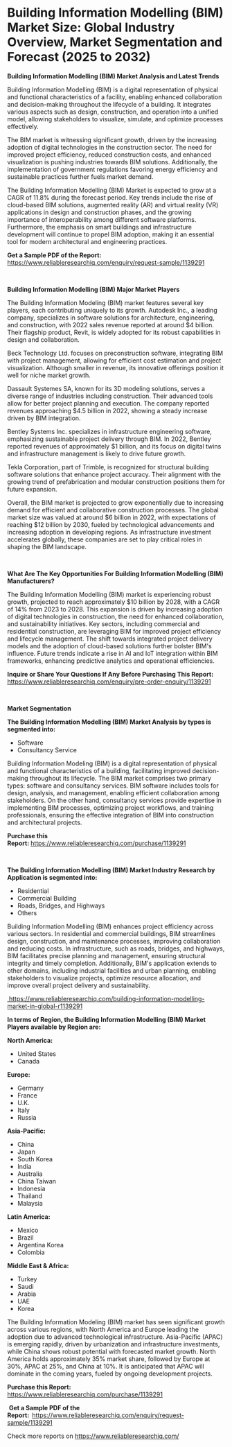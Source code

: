<p><h1>Building Information Modelling (BIM) Market Size: Global Industry Overview, Market Segmentation and Forecast (2025 to 2032)</h1></p><p><strong>Building Information Modelling (BIM) Market Analysis and Latest Trends</strong></p>
<p><p>Building Information Modelling (BIM) is a digital representation of physical and functional characteristics of a facility, enabling enhanced collaboration and decision-making throughout the lifecycle of a building. It integrates various aspects such as design, construction, and operation into a unified model, allowing stakeholders to visualize, simulate, and optimize processes effectively.</p><p>The BIM market is witnessing significant growth, driven by the increasing adoption of digital technologies in the construction sector. The need for improved project efficiency, reduced construction costs, and enhanced visualization is pushing industries towards BIM solutions. Additionally, the implementation of government regulations favoring energy efficiency and sustainable practices further fuels market demand.</p><p>The Building Information Modelling (BIM) Market is expected to grow at a CAGR of 11.8% during the forecast period. Key trends include the rise of cloud-based BIM solutions, augmented reality (AR) and virtual reality (VR) applications in design and construction phases, and the growing importance of interoperability among different software platforms. Furthermore, the emphasis on smart buildings and infrastructure development will continue to propel BIM adoption, making it an essential tool for modern architectural and engineering practices.</p></p>
<p><strong>Get a Sample PDF of the Report:&nbsp;</strong> <a href="https://www.reliableresearchiq.com/enquiry/request-sample/1139291?utm_campaign=3053&utm_medium=2&utm_source=Github&utm_content=ia&utm_term=25032025&utm_id=building-information-modelling-bim">https://www.reliableresearchiq.com/enquiry/request-sample/1139291</a></p>
<p>&nbsp;</p>
<p><strong>Building Information Modelling (BIM) Major Market Players</strong></p>
<p><p>The Building Information Modeling (BIM) market features several key players, each contributing uniquely to its growth. Autodesk Inc., a leading company, specializes in software solutions for architecture, engineering, and construction, with 2022 sales revenue reported at around $4 billion. Their flagship product, Revit, is widely adopted for its robust capabilities in design and collaboration.</p><p>Beck Technology Ltd. focuses on preconstruction software, integrating BIM with project management, allowing for efficient cost estimation and project visualization. Although smaller in revenue, its innovative offerings position it well for niche market growth.</p><p>Dassault Systemes SA, known for its 3D modeling solutions, serves a diverse range of industries including construction. Their advanced tools allow for better project planning and execution. The company reported revenues approaching $4.5 billion in 2022, showing a steady increase driven by BIM integration.</p><p>Bentley Systems Inc. specializes in infrastructure engineering software, emphasizing sustainable project delivery through BIM. In 2022, Bentley reported revenues of approximately $1 billion, and its focus on digital twins and infrastructure management is likely to drive future growth.</p><p>Tekla Corporation, part of Trimble, is recognized for structural building software solutions that enhance project accuracy. Their alignment with the growing trend of prefabrication and modular construction positions them for future expansion.</p><p>Overall, the BIM market is projected to grow exponentially due to increasing demand for efficient and collaborative construction processes. The global market size was valued at around $6 billion in 2022, with expectations of reaching $12 billion by 2030, fueled by technological advancements and increasing adoption in developing regions. As infrastructure investment accelerates globally, these companies are set to play critical roles in shaping the BIM landscape.</p></p>
<p>&nbsp;</p>
<p><strong>What Are The Key Opportunities For Building Information Modelling (BIM) Manufacturers?</strong></p>
<p><p>The Building Information Modelling (BIM) market is experiencing robust growth, projected to reach approximately $10 billion by 2028, with a CAGR of 14% from 2023 to 2028. This expansion is driven by increasing adoption of digital technologies in construction, the need for enhanced collaboration, and sustainability initiatives. Key sectors, including commercial and residential construction, are leveraging BIM for improved project efficiency and lifecycle management. The shift towards integrated project delivery models and the adoption of cloud-based solutions further bolster BIM's influence. Future trends indicate a rise in AI and IoT integration within BIM frameworks, enhancing predictive analytics and operational efficiencies.</p></p>
<p><strong>Inquire or Share Your Questions If Any Before Purchasing This Report:</strong> <a href="https://www.reliableresearchiq.com/enquiry/pre-order-enquiry/1139291?utm_campaign=3053&utm_medium=2&utm_source=Github&utm_content=ia&utm_term=25032025&utm_id=building-information-modelling-bim">https://www.reliableresearchiq.com/enquiry/pre-order-enquiry/1139291</a></p>
<p>&nbsp;</p>
<p><strong>Market Segmentation</strong></p>
<p><strong>The Building Information Modelling (BIM) Market Analysis by types is segmented into:</strong></p>
<p><ul><li>Software</li><li>Consultancy Service</li></ul></p>
<p><p>Building Information Modeling (BIM) is a digital representation of physical and functional characteristics of a building, facilitating improved decision-making throughout its lifecycle. The BIM market comprises two primary types: software and consultancy services. BIM software includes tools for design, analysis, and management, enabling efficient collaboration among stakeholders. On the other hand, consultancy services provide expertise in implementing BIM processes, optimizing project workflows, and training professionals, ensuring the effective integration of BIM into construction and architectural projects.</p></p>
<p><strong>Purchase this Report:&nbsp;</strong><a href="https://www.reliableresearchiq.com/purchase/1139291?utm_campaign=3053&utm_medium=2&utm_source=Github&utm_content=ia&utm_term=25032025&utm_id=building-information-modelling-bim">https://www.reliableresearchiq.com/purchase/1139291</a></p>
<p>&nbsp;</p>
<p><strong>The Building Information Modelling (BIM) Market Industry Research by Application is segmented into:</strong></p>
<p><ul><li>Residential</li><li>Commercial Building</li><li>Roads, Bridges, and Highways</li><li>Others</li></ul></p>
<p><p>Building Information Modelling (BIM) enhances project efficiency across various sectors. In residential and commercial buildings, BIM streamlines design, construction, and maintenance processes, improving collaboration and reducing costs. In infrastructure, such as roads, bridges, and highways, BIM facilitates precise planning and management, ensuring structural integrity and timely completion. Additionally, BIM's application extends to other domains, including industrial facilities and urban planning, enabling stakeholders to visualize projects, optimize resource allocation, and improve overall project delivery and sustainability.</p></p>
<p><a href="https://www.reliableresearchiq.com/building-information-modelling-market-in-global-r1139291?utm_campaign=3053&utm_medium=2&utm_source=Github&utm_content=ia&utm_term=25032025&utm_id=building-information-modelling-bim">&nbsp;https://www.reliableresearchiq.com/building-information-modelling-market-in-global-r1139291</a></p>
<p><strong>In terms of Region, the Building Information Modelling (BIM) Market Players available by Region are:</strong></p>
<p>
    <p> <strong> North America: </strong>
        <ul>
            <li>United States</li>
            <li>Canada</li>
        </ul>
        </p> 
    <p> <strong> Europe: </strong>
        <ul>
            <li>Germany</li>
            <li>France</li>
            <li>U.K.</li>
            <li>Italy</li>
            <li>Russia</li>
        </ul>
        </p> 
    <p> <strong> Asia-Pacific: </strong>
        <ul>
            <li>China</li>
            <li>Japan</li>
            <li>South Korea</li>
            <li>India</li>
            <li>Australia</li>
            <li>China Taiwan</li>
            <li>Indonesia</li>
            <li>Thailand</li>
            <li>Malaysia</li>
        </ul>
        </p> 
    <p> <strong> Latin America: </strong>
        <ul>
            <li>Mexico</li>
            <li>Brazil</li>
            <li>Argentina Korea</li>
            <li>Colombia</li>
        </ul>
        </p> 
    <p> <strong> Middle East & Africa: </strong>
        <ul>
            <li>Turkey</li>
            <li>Saudi</li>
            <li>Arabia</li>
            <li>UAE</li>
            <li>Korea</li>
        </ul>
    </p>
    </p>
<p><p>The Building Information Modeling (BIM) market has seen significant growth across various regions, with North America and Europe leading the adoption due to advanced technological infrastructure. Asia-Pacific (APAC) is emerging rapidly, driven by urbanization and infrastructure investments, while China shows robust potential with forecasted market growth. North America holds approximately 35% market share, followed by Europe at 30%, APAC at 25%, and China at 10%. It is anticipated that APAC will dominate in the coming years, fueled by ongoing development projects.</p></p>
<p><strong>Purchase this Report: </strong><a href="https://www.reliableresearchiq.com/purchase/1139291?utm_campaign=3053&utm_medium=2&utm_source=Github&utm_content=ia&utm_term=25032025&utm_id=building-information-modelling-bim">https://www.reliableresearchiq.com/purchase/1139291</a></p>
<p>&nbsp;<strong>Get a Sample PDF of the Report:&nbsp;&nbsp;</strong><a href="https://www.reliableresearchiq.com/enquiry/request-sample/1139291?utm_campaign=3053&utm_medium=2&utm_source=Github&utm_content=ia&utm_term=25032025&utm_id=building-information-modelling-bim">https://www.reliableresearchiq.com/enquiry/request-sample/1139291</a></p>
<p><strong></strong></p>
<p>Check more reports on <a href="https://www.reliableresearchiq.com/?utm_campaign=3053&utm_medium=2&utm_source=Github&utm_content=ia&utm_term=25032025&utm_id=building-information-modelling-bim">https://www.reliableresearchiq.com/</a></p>